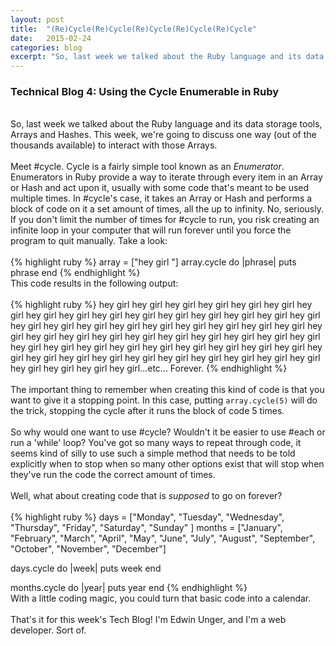 ```yaml
---
layout: post
title:  "(Re)Cycle(Re)Cycle(Re)Cycle(Re)Cycle(Re)Cycle"
date:   2015-02-24
categories: blog
excerpt: "So, last week we talked about the Ruby language and its data storage tools, Arrays and Hashes. This week, we're going to discuss one way (out of the thousands available) to interact with those Arrays."
---
```


<h3>Technical Blog 4: Using the Cycle Enumerable in Ruby</h3>
<br/>
So, last week we talked about the Ruby language and its data storage tools, Arrays and Hashes. This week, we're going to discuss one way (out of the thousands available) to interact with those Arrays.
<br/>
<br/>
Meet #cycle. Cycle is a fairly simple tool known as an <em>Enumerator</em>. Enumerators in Ruby provide a way to iterate through every item in an Array or Hash and act upon it, usually with some code that's meant to be used multiple times. In #cycle's case, it takes an Array or Hash and performs a block of code on it a set amount of times, all the up to infinity. No, seriously. If you don't limit the number of times for #cycle to run, you risk creating an infinite loop in your computer that will run forever until you force the program to quit manually. Take a look:
<br/>
<br/>
{% highlight ruby %}
  array = ["hey girl "]
  array.cycle do |phrase|
    puts phrase
  end
{% endhighlight %}
<br/>
This code results in the following output:
<br/>
<br/>
{% highlight ruby %}
  hey girl hey girl hey girl hey girl hey girl hey girl hey girl hey girl hey girl hey girl hey girl hey girl hey girl hey girl hey girl hey girl hey girl hey girl hey girl hey girl hey girl hey girl hey girl hey girl hey girl hey girl hey girl hey girl hey girl hey girl hey girl hey girl hey girl hey girl hey girl hey girl hey girl hey girl hey girl hey girl hey girl hey girl hey girl hey girl hey girl hey girl hey girl hey girl hey girl hey girl hey girl hey girl hey girl hey girl hey girl hey girl hey girl hey girl...etc... Forever.
{% endhighlight %}
<br/>
<br/>
The important thing to remember when creating this kind of code is that you want to give it a stopping point. In this case, putting <code>array.cycle(5)</code> will do the trick, stopping the cycle after it runs the block of code 5 times.
<br/>
<br/>
So why would one want to use #cycle? Wouldn't it be easier to use #each or run a 'while' loop? You've got so many ways to repeat through code, it seems kind of silly to use such a simple method that needs to be told explicitly when to stop when so many other options exist that will stop when they've run the code the correct amount of times.
<br/>
<br/>
Well, what about creating code that is <em>supposed</em> to go on forever?
<br/>
<br/>
{% highlight ruby %}
  days = ["Monday", "Tuesday", "Wednesday", "Thursday", "Friday", "Saturday", "Sunday" ]
  months = ["January", "February", "March", "April", "May", "June", "July", "August", "September", "October", "November", "December"]

  days.cycle do |week|
    puts week
  end

  months.cycle do |year|
    puts year
  end
{% endhighlight %}
<br/>
With a little coding magic, you could turn that basic code into a calendar.
<br/>
<br/>
That's it for this week's Tech Blog! I'm Edwin Unger, and I'm a web developer. Sort of.

